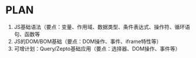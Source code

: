 # PLAN
1. JS基础语法（要点：变量、作用域、数据类型、条件表达式、操作符、循环语句、函数等
2. JS的DOM/BOM基础（要点：DOM操作、事件、iframe特性等）
3. 可增计划：Query/Zepto基础应用（要点：选择器、DOM操作、事件等）